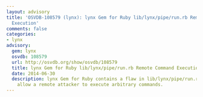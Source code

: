 ```yaml
---
layout: advisory
title: 'OSVDB-108579 (lynx): lynx Gem for Ruby lib/lynx/pipe/run.rb Remote Command
  Execution'
comments: false
categories:
- lynx
advisory:
  gem: lynx
  osvdb: 108579
  url: http://osvdb.org/show/osvdb/108579
  title: lynx Gem for Ruby lib/lynx/pipe/run.rb Remote Command Execution
  date: 2014-06-30
  description: lynx Gem for Ruby contains a flaw in lib/lynx/pipe/run.rb that may
    allow a remote attacker to execute arbitrary commands.
---
```

